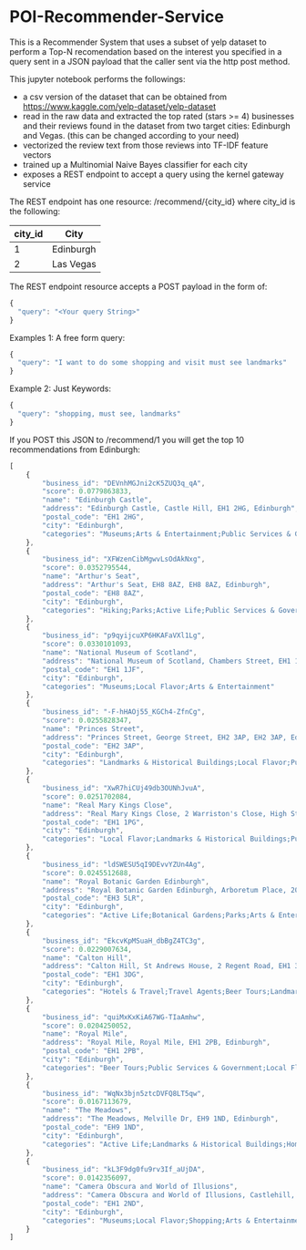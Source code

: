 # POI-Recommender-Service

This is a Recommender System that uses a subset of yelp dataset to perform a Top-N recomendation based on the interest you specified in a query sent in a JSON payload that the caller sent via the http post method.

This jupyter notebook performs the followings:

* a csv version of the dataset that can be obtained from https://www.kaggle.com/yelp-dataset/yelp-dataset
* read in the raw data and extracted the top rated (stars >= 4) businesses and their reviews  found in the dataset from two target cities: Edinburgh and Vegas. (this can be changed according to your need)
* vectorized the review text from those reviews into TF-IDF feature vectors
* trained up a Multinomial Naive Bayes classifier for each city
* exposes a REST endpoint to accept a query using the kernel gateway service

The REST endpoint has one resource: /recommend/{city_id} where city_id is the following:

city_id | City
------- | ----
1|Edinburgh
2|Las Vegas

The REST endpoint resource accepts a POST payload in the form of:
```javascript
{
  "query": "<Your query String>"
}
```

Examples 1: A free form query:
```javascript
{
  "query": "I want to do some shopping and visit must see landmarks"
}
```

Example 2: Just Keywords:
```javascript
{
  "query": "shopping, must see, landmarks"
}
```
If you POST this JSON to /recommend/1 you will get the top 10 recommendations from Edinburgh:

```javascript
[
    {
        "business_id": "DEVnhMGJni2cK5ZUQ3q_qA",
        "score": 0.0779863833,
        "name": "Edinburgh Castle",
        "address": "Edinburgh Castle, Castle Hill, EH1 2HG, Edinburgh",
        "postal_code": "EH1 2HG",
        "city": "Edinburgh",
        "categories": "Museums;Arts & Entertainment;Public Services & Government;Landmarks & Historical Buildings"
    },
    {
        "business_id": "XFWzenCibMgwvLsOdAkNxg",
        "score": 0.0352795544,
        "name": "Arthur's Seat",
        "address": "Arthur's Seat, EH8 8AZ, EH8 8AZ, Edinburgh",
        "postal_code": "EH8 8AZ",
        "city": "Edinburgh",
        "categories": "Hiking;Parks;Active Life;Public Services & Government;Landmarks & Historical Buildings"
    },
    {
        "business_id": "p9qyijcuXP6HKAFaVXl1Lg",
        "score": 0.0330101093,
        "name": "National Museum of Scotland",
        "address": "National Museum of Scotland, Chambers Street, EH1 1JF, Edinburgh",
        "postal_code": "EH1 1JF",
        "city": "Edinburgh",
        "categories": "Museums;Local Flavor;Arts & Entertainment"
    },
    {
        "business_id": "-F-hHAOj55_KGCh4-ZfnCg",
        "score": 0.0255828347,
        "name": "Princes Street",
        "address": "Princes Street, George Street, EH2 3AP, EH2 3AP, Edinburgh",
        "postal_code": "EH2 3AP",
        "city": "Edinburgh",
        "categories": "Landmarks & Historical Buildings;Local Flavor;Public Services & Government"
    },
    {
        "business_id": "XwR7hiCUj49db3OUNhJvuA",
        "score": 0.0251702084,
        "name": "Real Mary Kings Close",
        "address": "Real Mary Kings Close, 2 Warriston's Close, High Street, The Royal Mile, EH1 1PG, Edinburgh",
        "postal_code": "EH1 1PG",
        "city": "Edinburgh",
        "categories": "Local Flavor;Landmarks & Historical Buildings;Public Services & Government"
    },
    {
        "business_id": "ldSWESU5qI9DEvvYZUn4Ag",
        "score": 0.0245512688,
        "name": "Royal Botanic Garden Edinburgh",
        "address": "Royal Botanic Garden Edinburgh, Arboretum Place, 20A Inverleith Row, EH3 5LR, Edinburgh",
        "postal_code": "EH3 5LR",
        "city": "Edinburgh",
        "categories": "Active Life;Botanical Gardens;Parks;Arts & Entertainment"
    },
    {
        "business_id": "EkcvKpMSuaH_dbBgZ4TC3g",
        "score": 0.0229007634,
        "name": "Calton Hill",
        "address": "Calton Hill, St Andrews House, 2 Regent Road, EH1 3DG, Edinburgh",
        "postal_code": "EH1 3DG",
        "city": "Edinburgh",
        "categories": "Hotels & Travel;Travel Agents;Beer Tours;Landmarks & Historical Buildings;Travel Services;Local Flavor;Public Services & Government;Tours;Arts & Entertainment;Historical Tours;Festivals"
    },
    {
        "business_id": "quiMxKxKiA67WG-TIaAmhw",
        "score": 0.0204250052,
        "name": "Royal Mile",
        "address": "Royal Mile, Royal Mile, EH1 2PB, Edinburgh",
        "postal_code": "EH1 2PB",
        "city": "Edinburgh",
        "categories": "Beer Tours;Public Services & Government;Local Flavor;Tours;Restaurants;Shopping;Landmarks & Historical Buildings;Hotels & Travel"
    },
    {
        "business_id": "WqNx3bjn5ztcDVFQ8LT5qw",
        "score": 0.0167113679,
        "name": "The Meadows",
        "address": "The Meadows, Melville Dr, EH9 1ND, Edinburgh",
        "postal_code": "EH9 1ND",
        "city": "Edinburgh",
        "categories": "Active Life;Landmarks & Historical Buildings;Home & Garden;Nurseries & Gardening;Public Services & Government;Shopping;Parks;Local Flavor"
    },
    {
        "business_id": "kL3F9dg0fu9rv3If_aUjDA",
        "score": 0.0142356097,
        "name": "Camera Obscura and World of Illusions",
        "address": "Camera Obscura and World of Illusions, Castlehill, The Royal Mile, EH1 2ND, Edinburgh",
        "postal_code": "EH1 2ND",
        "city": "Edinburgh",
        "categories": "Museums;Local Flavor;Shopping;Arts & Entertainment;Art Galleries"
    }
]

```
